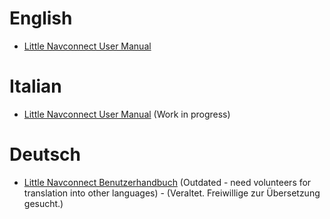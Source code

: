 # English

* [Little Navconnect User Manual](en/README.md)

# Italian

* [Little Navconnect User Manual](it/README.md) \(Work in progress\)

# Deutsch

* [Little Navconnect Benutzerhandbuch](de/README.md)  \(Outdated - need volunteers for translation into other languages\) - \(Veraltet. Freiwillige zur Übersetzung gesucht.\)
 


